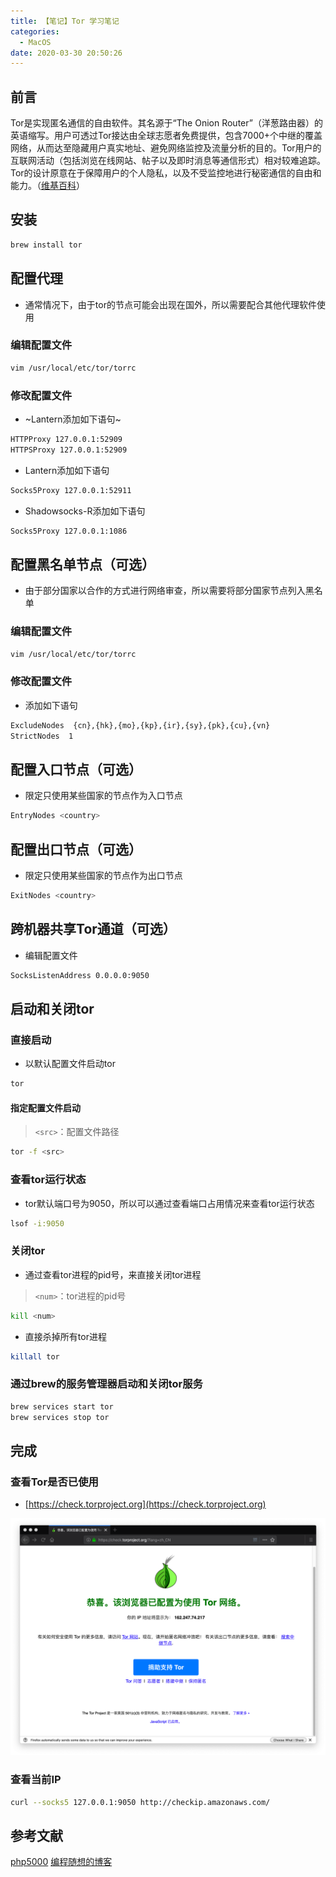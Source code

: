 ```yaml
---
title: 【笔记】Tor 学习笔记
categories:
  - MacOS
date: 2020-03-30 20:50:26
---
```


## 前言

Tor是实现匿名通信的自由软件。其名源于“The Onion Router”（洋葱路由器）的英语缩写。用户可透过Tor接达由全球志愿者免费提供，包含7000+个中继的覆盖网络，从而达至隐藏用户真实地址、避免网络监控及流量分析的目的。Tor用户的互联网活动（包括浏览在线网站、帖子以及即时消息等通信形式）相对较难追踪。Tor的设计原意在于保障用户的个人隐私，以及不受监控地进行秘密通信的自由和能力。（[维基百科](https://zh.wikipedia.org/wiki/Tor)）

<!-- more -->

## 安装

``` sh
brew install tor
```

## 配置代理

- 通常情况下，由于tor的节点可能会出现在国外，所以需要配合其他代理软件使用

### 编辑配置文件

``` sh
vim /usr/local/etc/tor/torrc
```

### 修改配置文件

- ~Lantern添加如下语句~

``` sh
HTTPProxy 127.0.0.1:52909
HTTPSProxy 127.0.0.1:52909
```

- Lantern添加如下语句

``` sh
Socks5Proxy 127.0.0.1:52911
```

- Shadowsocks-R添加如下语句

``` sh
Socks5Proxy 127.0.0.1:1086
```

## 配置黑名单节点（可选）

- 由于部分国家以合作的方式进行网络审查，所以需要将部分国家节点列入黑名单

### 编辑配置文件

``` sh
vim /usr/local/etc/tor/torrc
```

### 修改配置文件

- 添加如下语句

``` sh
ExcludeNodes  {cn},{hk},{mo},{kp},{ir},{sy},{pk},{cu},{vn}
StrictNodes  1
```

## 配置入口节点（可选）

- 限定只使用某些国家的节点作为入口节点

``` sh
EntryNodes <country>
```

## 配置出口节点（可选）

- 限定只使用某些国家的节点作为出口节点

``` sh
ExitNodes <country>
```

## 跨机器共享Tor通道（可选）

- 编辑配置文件

``` sh
SocksListenAddress 0.0.0.0:9050
```

## 启动和关闭tor

### 直接启动

- 以默认配置文件启动tor

``` sh
tor
```

#### 指定配置文件启动

> `<src>`：配置文件路径

``` sh
tor -f <src>
```

### 查看tor运行状态

- tor默认端口号为9050，所以可以通过查看端口占用情况来查看tor运行状态

``` sh
lsof -i:9050
```

### 关闭tor

- 通过查看tor进程的pid号，来直接关闭tor进程

> `<num>`：tor进程的pid号

``` sh
kill <num>
```

- 直接杀掉所有tor进程

``` sh
killall tor
```

### 通过brew的服务管理器启动和关闭tor服务

``` sh
brew services start tor
brew services stop tor
```

## 完成

### 查看Tor是否已使用

- [https://check.torproject.org](https://check.torproject.org)

![01.png](/images/20200330205026/01.png)

### 查看当前IP

``` sh
curl --socks5 127.0.0.1:9050 http://checkip.amazonaws.com/
```

## 参考文献

[php5000](https://www.php5000.com/index/content/index/id/218)
[编程随想的博客](https://program-think.blogspot.com/2013/11/tor-faq.html)

